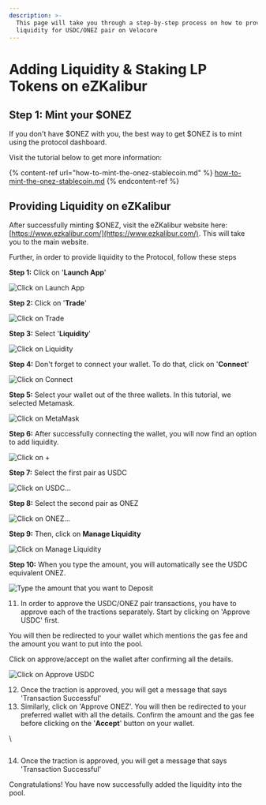 ```yaml
---
description: >-
  This page will take you through a step-by-step process on how to provide
  liquidity for USDC/ONEZ pair on Velocore
---
```


# Adding Liquidity & Staking LP Tokens on eZKalibur

## Step 1: Mint your $ONEZ

If you don't have $ONEZ with you, the best way to get $ONEZ is to mint using the protocol dashboard.

Visit the tutorial below to get more information:

{% content-ref url="how-to-mint-the-onez-stablecoin.md" %}
[how-to-mint-the-onez-stablecoin.md](how-to-mint-the-onez-stablecoin.md)
{% endcontent-ref %}

## Providing Liquidity on eZKalibur

After successfully minting $ONEZ, visit the eZKalibur website here: [https://www.ezkalibur.com/](https://www.ezkalibur.com/). This will take you to the main website.

Further, in order to provide liquidity to the Protocol, follow these steps

&#x20;**Step 1:** Click on '**Launch App**'

![Click on Launch App](https://images.tango.us/workflows/60b253f0-73c3-43e2-9d8c-525b5dafcda2/steps/0004087a-a192-4d81-be2c-8a6f00541cf8/0b889937-4b9d-4f14-91f6-045e319757bd.png?mark-x=122\&mark-y=491\&m64=aHR0cHM6Ly9pbWFnZXMudGFuZ28udXMvc3RhdGljL2JsYW5rLnBuZz9tYXNrPWNvcm5lcnMmYm9yZGVyPTMlMkNGRjc0NDImdz0yMTUmaD02OSZmaXQ9Y3JvcCZjb3JuZXItcmFkaXVzPTEw)

**Step 2:** Click on '**Trade**'

![Click on Trade](https://images.tango.us/workflows/60b253f0-73c3-43e2-9d8c-525b5dafcda2/steps/e86cca7b-1780-4007-b8e4-f44432ef0bbe/74b594a2-5270-4e4a-8439-d02789497251.png?mark-x=248\&mark-y=16\&m64=aHR0cHM6Ly9pbWFnZXMudGFuZ28udXMvc3RhdGljL2JsYW5rLnBuZz9tYXNrPWNvcm5lcnMmYm9yZGVyPTMlMkNGRjc0NDImdz03NSZoPTMyJmZpdD1jcm9wJmNvcm5lci1yYWRpdXM9MTA%3D)

**Step 3:** Select '**Liquidity**'

![Click on Liquidity](https://images.tango.us/workflows/60b253f0-73c3-43e2-9d8c-525b5dafcda2/steps/a6af4102-04d2-4dae-af6f-f2db40defccc/24a4e6a8-c88e-463d-bc8e-492422c83e98.png?mark-x=247\&mark-y=104\&m64=aHR0cHM6Ly9pbWFnZXMudGFuZ28udXMvc3RhdGljL2JsYW5rLnBuZz9tYXNrPWNvcm5lcnMmYm9yZGVyPTMlMkNGRjc0NDImdz03NyZoPTI4JmZpdD1jcm9wJmNvcm5lci1yYWRpdXM9MTA%3D)

**Step 4:** Don't forget to connect your wallet. To do that, click on '**Connect**'

![Click on Connect](https://images.tango.us/workflows/60b253f0-73c3-43e2-9d8c-525b5dafcda2/steps/fe40dae6-6336-48a9-b338-87b189b5e806/417e32f4-0339-4646-bc7b-4a2f03748278.png?mark-x=1278\&mark-y=8\&m64=aHR0cHM6Ly9pbWFnZXMudGFuZ28udXMvc3RhdGljL2JsYW5rLnBuZz9tYXNrPWNvcm5lcnMmYm9yZGVyPTMlMkNGRjc0NDImdz0xMDgmaD00OCZmaXQ9Y3JvcCZjb3JuZXItcmFkaXVzPTEw)

**Step 5:** Select your wallet out of the three wallets. In this tutorial, we selected Metamask.

![Click on MetaMask](https://images.tango.us/workflows/60b253f0-73c3-43e2-9d8c-525b5dafcda2/steps/9169c4e5-ceb5-421f-b313-495233202830/e5066bdd-3aae-48a1-b4f0-4102642a7d28.png?mark-x=624\&mark-y=400\&m64=aHR0cHM6Ly9pbWFnZXMudGFuZ28udXMvc3RhdGljL2JsYW5rLnBuZz9tYXNrPWNvcm5lcnMmYm9yZGVyPTMlMkNGRjc0NDImdz0yNjAmaD02MCZmaXQ9Y3JvcCZjb3JuZXItcmFkaXVzPTEw)

**Step 6:** After successfully connecting the wallet, you will now find an option to add liquidity.

![Click on +](https://images.tango.us/workflows/60b253f0-73c3-43e2-9d8c-525b5dafcda2/steps/e63550b2-090a-4377-b3b3-c1a6b1a7ce99/dcf6899f-c622-49ea-91e8-59badeff6640.png?mark-x=911\&mark-y=234\&m64=aHR0cHM6Ly9pbWFnZXMudGFuZ28udXMvc3RhdGljL2JsYW5rLnBuZz9tYXNrPWNvcm5lcnMmYm9yZGVyPTMlMkNGRjc0NDImdz0xMzEmaD01NiZmaXQ9Y3JvcCZjb3JuZXItcmFkaXVzPTEw)

**Step 7:** Select the first pair as USDC

![Click on USDC…](https://images.tango.us/workflows/60b253f0-73c3-43e2-9d8c-525b5dafcda2/steps/2af42971-df2c-4c26-822c-1720f941d3ba/5cabd105-31ce-4405-a219-727200716998.png?mark-x=915\&mark-y=430\&m64=aHR0cHM6Ly9pbWFnZXMudGFuZ28udXMvc3RhdGljL2JsYW5rLnBuZz9tYXNrPWNvcm5lcnMmYm9yZGVyPTMlMkNGRjc0NDImdz0zMDcmaD00MCZmaXQ9Y3JvcCZjb3JuZXItcmFkaXVzPTEw)

**Step 8:** Select the second pair as ONEZ

![Click on ONEZ…](https://images.tango.us/workflows/60b253f0-73c3-43e2-9d8c-525b5dafcda2/steps/6cb999f4-af94-41ad-a1c2-62c4e8e3aeac/9b227c90-8a0b-41bf-b919-d9950d8cbb8a.png?mark-x=915\&mark-y=742\&m64=aHR0cHM6Ly9pbWFnZXMudGFuZ28udXMvc3RhdGljL2JsYW5rLnBuZz9tYXNrPWNvcm5lcnMmYm9yZGVyPTMlMkNGRjc0NDImdz0zMDcmaD00MCZmaXQ9Y3JvcCZjb3JuZXItcmFkaXVzPTEw)

**Step 9:** Then, click on **Manage Liquidity**

![Click on Manage Liquidity](https://images.tango.us/workflows/60b253f0-73c3-43e2-9d8c-525b5dafcda2/steps/7d3375d5-2b19-42c9-8065-e94d34785004/68b8744e-6059-4d9b-b414-97ad3b884513.png?mark-x=911\&mark-y=438\&m64=aHR0cHM6Ly9pbWFnZXMudGFuZ28udXMvc3RhdGljL2JsYW5rLnBuZz9tYXNrPWNvcm5lcnMmYm9yZGVyPTMlMkNGRjc0NDImdz0zMTUmaD01NiZmaXQ9Y3JvcCZjb3JuZXItcmFkaXVzPTEw)

**Step 10:** When you type the amount, you will automatically see the USDC equivalent ONEZ.

![Type the amount that you want to Deposit](https://images.tango.us/workflows/60b253f0-73c3-43e2-9d8c-525b5dafcda2/steps/bcbc8b94-6459-4088-bdd9-8d2288fbe712/b801819d-12c9-4bae-bdc7-6798595ee5a5.png?mark-x=983\&mark-y=365\&m64=aHR0cHM6Ly9pbWFnZXMudGFuZ28udXMvc3RhdGljL2JsYW5rLnBuZz9tYXNrPWNvcm5lcnMmYm9yZGVyPTMlMkNGRjc0NDImdz0yMzAmaD0zMiZmaXQ9Y3JvcCZjb3JuZXItcmFkaXVzPTEw)

11. In order to approve the USDC/ONEZ pair transactions, you have to approve each of the tractions separately. Start by clicking on 'Approve USDC' first.

You will then be redirected to your wallet which mentions the gas fee and the amount you want to put into the pool.&#x20;

Click on approve/accept on the wallet after confirming all the details.

![Click on Approve USDC](https://images.tango.us/workflows/60b253f0-73c3-43e2-9d8c-525b5dafcda2/steps/2054a54c-4a2a-417d-92ea-0683c8488368/23aa7ea8-d2bc-47f5-ac42-704678744731.png?mark-x=911\&mark-y=552\&m64=aHR0cHM6Ly9pbWFnZXMudGFuZ28udXMvc3RhdGljL2JsYW5rLnBuZz9tYXNrPWNvcm5lcnMmYm9yZGVyPTMlMkNGRjc0NDImdz0xNTQmaD01OCZmaXQ9Y3JvcCZjb3JuZXItcmFkaXVzPTEw)

12. Once the traction is approved, you will get a message that says 'Transaction Successful'
13. Similarly, click on 'Approve ONEZ'. You will then be redirected to your preferred wallet with all the details. Confirm the amount and the gas fee before clicking on the '**Accept**' button on your wallet.

\


<figure><img src="https://images.tango.us/workflows/0d009d77-b706-49bd-a8d6-f0c4d7666253/steps/d495f378-08f3-424f-a81f-cb665a28e429/c2590bac-9fef-4d0b-a5ea-b256490ddfd2.png?mark-x=911&#x26;mark-y=552&#x26;m64=aHR0cHM6Ly9pbWFnZXMudGFuZ28udXMvc3RhdGljL2JsYW5rLnBuZz9tYXNrPWNvcm5lcnMmYm9yZGVyPTMlMkNGRjc0NDImdz0zMTUmaD01OCZmaXQ9Y3JvcCZjb3JuZXItcmFkaXVzPTEw" alt=""><figcaption></figcaption></figure>

14. Once the traction is approved, you will get a message that says 'Transaction Successful'

Congratulations! You have now successfully added the liquidity into the pool.
